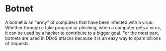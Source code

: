 # Botnet

A botnet is an "army" of computers that have been infected with a virus. Whether through a fake program or phishing, when a computer gets a virus, it can be used by a hacker to contribute to a bigger goal. For the most part, botnets are used in DDoS attacks because it is an easy way to spam billions of requests. 
